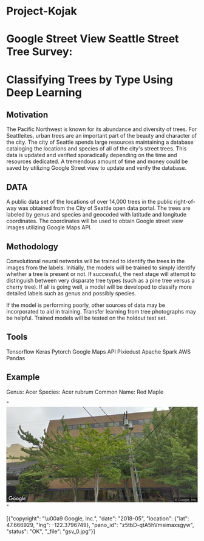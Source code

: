 # Project-Kojak 

# Google Street View Seattle Street Tree Survey:
# Classifying Trees by Type Using Deep Learning

## Motivation

The Pacific Northwest is known for its abundance and diversity of trees. For Seattleites, urban trees are an important part of the beauty and character of the city. 
The city of Seattle spends large resources maintaining a database cataloging the locations and species of all of the city's street trees. This data is updated and verified sporadically depending on the time and resources dedicated. 
A tremendous amount of time and money could be saved by utilizing Google Street view to update and verify the database. 

## DATA

A public data set of the locations of over 14,000 trees in the public right-of-way was obtained from the City of Seattle open data portal.  The trees are labeled by genus and species and geocoded with latitude and longitude coordinates.
The coordinates will be used to obtain Google street view images utilizing Google Maps API. 

## Methodology

Convolutional neural networks will be trained to identify the trees in the images from the labels. 
Initially, the models will be trained to simply identify whether a tree is present or not.
If successful, the next stage will attempt to distinguish between very disparate tree types (such as a pine tree versus a cherry tree). 
If all is going well, a model will be developed to classify more detailed labels such as genus and possibly species.

If the model is performing poorly, other sources of data may be incorporated to aid in training. Transfer learning from tree photographs may be helpful. 
Trained models will be tested on the holdout test set. 

## Tools
Tensorflow
Keras
Pytorch
Google Maps API
Pixiedust
Apache Spark
AWS
Pandas


## Example
Genus: Acer Species: Acer rubrum Common Name: Red Maple

"![](street_tree.jpg)"

[{"copyright": "\u00a9 Google, Inc.", "date": "2018-05", "location": {"lat": 47.666929, "lng": -122.3796749}, "pano_id": "z5tbD-qtA5hVmsimaxsgyw", "status": "OK", "_file": "gsv_0.jpg"}]
